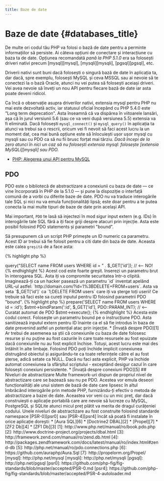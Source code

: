 ```yaml
---
title: Baze de date
---
```


# Baze de date {#databases_title}

De multe ori codul tău PHP va folosi o bază de date pentru a perminte informațiilor să persiste. Ai câteva opțiuni de
conectare și interacțiune cu baza ta de date. Opțiunea recomandată _pană la PHP 5.1.0_ era sa folosești driveri nativi
precum [mysql][mysql], [mysqli][mysqli], [pgsql][pgsql], etc.

Driverii nativi sunt buni dacă folosești o singură bază de date în aplicația ta, dar dacă, spre exemplu, folosești MySQL
și ceva MSSQL sau ai nevoie să te conectezi la o bază Oracle, atunci nu vei putea să folosești aceiași driveri. Vei
avea nevoie să înveți un nou API pentru fiecare bază de date iar asta poate deveni ridicol.

Ca încă o observație asupra driverilor nativi, extensia mysql pentru PHP nu mai este dezvoltată activ, iar statusul
oficial începând cu PHP 5.4.0 este "Long term deprecation". Asta înseamnă că va dispărea în viitoarele lansări, așa că
în jurul versiunii 5.6 (sau ce va veni după versiunea 5.5) extensia va fi eliminată. Dacă folosești `mysql_connect()`
și `mysql_query()` în aplicația ta atunci va trebui sa o rescrii, oricum vei fi nevoit să faci acest lucru la un moment
dat, cea mai bună opțiune este să înlocuiești ușor ușor mysql cu mysqli sau cu PDO ca să nu fii brusc forțat mai târziu.
_Dacă începi de la zero atunci în nici un caz să nu folosești extensia mysql: folosește [extensia MySQLi][mysqli] sau
PDO._

* [PHP: Alegerea unui API pentru MySQL](http://php.net/manual/ro/mysqlinfo.api.choosing.php)

## PDO

PDO este o bibliotecă de abstractizare a conexiunii cu baza de date &mdash; ce vine încorporată în PHP de la 5.1.0
&mdash; și pune la dispoziție o interfață comună de a vorbi cu diferite baze de date. PDO nu va traduce interogările
tale SQL și nici nu va emula funcționalități lipsă; este doar pentru a te putea conecta la mai multe tipuri de baze de
date prin același API.

Mai important, `PDO` te lasă să injectezi în mod sigur input extern (e.g. IDs) în interogările tale SQL fără a iți face
griji despre atacuri prin injecție. Asta este posibil folosind PDO statements și parametri "bound".

Să presupunem că un script PHP primește un ID numeric ca parametru. Acest ID ar trebui să fie folosit pentru a
citi date din baza de date. Aceasta este calea `greșită` de a face asta:

{% highlight php %}
<?php
$pdo = new PDO('sqlite:users.db');
$pdo->query("SELECT name FROM users WHERE id = " . $_GET['id']); // <-- NO!
{% endhighlight %}

Acest cod este foarte greșit. Inserezi un parametru brut în interogarea SQL. Asta iți va compromite securitatea într-o
clipită. Imaginează-ți ca un hacker pasează un parametru `id` inventat apelând URL-ul astfel:
`http://domain.com/?id=1%3BDELETE+FROM+users`. Asta va seta `$_GET['id']` ca `1;DELETE FROM users` care iți va șterge
toți userii! Ce trebuie să faci este sa cureți inputul pentru ID folosind parametrii PDO "bound".

{% highlight php %}
<?php
$pdo = new PDO('sqlite:users.db');
$stmt = $pdo->prepare('SELECT name FROM users WHERE id = :id');
$stmt->bindParam(':id', $_GET['id'], PDO::PARAM_INT); // <-- Curatat automat de PDO
$stmt->execute();
{% endhighlight %}

Acesta este codul corect. Folosește un parametru bound pe o instrucțiune PDO. Asta sanitizează inputul extern pentru ID
înainte ca el să fie introdus în baza de date prevenind astfel un potențial atac prin injecție.

* [Învață despre PDO][1]

Ar trebui de asemenea sa știi că conexiunile cu baza de date folosesc resurse și nu puține au fost cazurile în care
toate resursele au fost epuizate dacă conexiunile nu au fost explicit închise. Totuși, acest lucru este mai des întâlnit
în alte limbaje. Folosind PDO poți închide implicit conexiunea distrugând obiectul și asigurându-te ca toate referințele
către el au fost șterse, adică setate ca NULL. Dacă nu faci asta explicit, PHP va închide automat conexiunea la
sfârșitul scriptului - exceptând desigur cazul în care folosești conexiuni persistente.

* [Învață despre conexiuni PDO][5]

## Niveluri de abstractizare

Multe framework-uri dispun de propriul nivel de abstractizare care se bazează sau nu pe PDO. Acestea vor emula deseori
funcționalități ale unui sistem de bază de date care lipsesc în altul îmbrăcând interogările prin metode PHP,
furnizându-ți efectiv o metoda de abstractizare a bazei de date. Aceastea vor veni cu un mic preț, dar dacă construiești
o aplicație portabilă care are nevoie să lucreze cu MySQL, PostgreSQL și SQLite atunci micul preț plătit va merita de
dragul curățeniei codului.

Unele niveluri de abstractizare au fost construite folosind standarde namespace [PSR-0][psr0] sau [PSR-4][psr4] încât să
poată fi instalate în orice aplicație dorești:

* [Aura SQL][6]
* [Doctrine2 DBAL][2]
* [Propel][7]
* [ZF2 Db][4]
* [ZF1 Db][3]

[1]: http://www.php.net/manual/ro/book.pdo.php
[2]: http://www.doctrine-project.org/projects/dbal.html
[3]: http://framework.zend.com/manual/ro/zend.db.html
[4]: http://packages.zendframework.com/docs/latest/manual/ro/index.html#zend-db
[5]: http://php.net/manual/ro/pdo.connections.php
[6]: https://github.com/auraphp/Aura.Sql
[7]: http://propelorm.org/Propel/

[mysql]: http://php.net/mysql
[mysqli]: http://php.net/mysqli
[pgsql]: http://php.net/pgsql
[psr0]: https://github.com/php-fig/fig-standards/blob/master/accepted/PSR-0.md
[psr4]: https://github.com/php-fig/fig-standards/blob/master/accepted/PSR-4-autoloader.md
